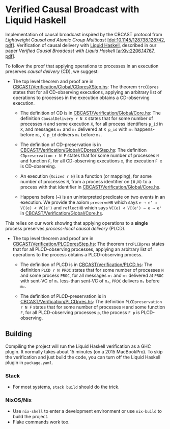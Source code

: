 # Verified Causal Broadcast with Liquid Haskell

Implementation of causal broadcast inspired by the CBCAST protocol from
_Lightweight Causal and Atomic Group Multicast_
[[doi:10.1145/128738.128742](https://doi.org/10.1145/128738.128742),
 [pdf](https://infoscience.epfl.ch/record/50197/files/BSS91.pdf)].
Verification of causal delivery with
[Liquid Haskell](https://github.com/ucsd-progsys/liquidhaskell),
described in our paper _Verified Causal Broadcast with Liquid Haskell_
[[arXiv:2206.14767](https://arxiv.org/abs/2206.14767),
 [pdf](https://arxiv.org/pdf/2206.14767.pdf)].

To follow the proof that applying operations to processes in an execution
preserves *causal delivery* (CD), we suggest:

* The top level theorem and proof are in
  [CBCAST/Verification/Global/CDpresXStep.hs](lib/CBCAST/Verification/Global/CDpresXStep.hs):
  The theorem `trcCDpres` states that for all CD-observing executions,
  applying an arbitrary list of operations to processes in the execution
  obtains a CD-observing execution.

  * The definition of CD is in
    [CBCAST/Verification/Global/Core.hs](lib/CBCAST/Verification/Global/Core.hs):
    The definition `CausalDelivery r N X` states that for some number of
    processes `N` and some execution `X`, for all process identifiers `p_id` in
    `X`, and messages `m₁` and `m₂` delivered at `X p_id` with `m₁`
    happens-before `m₂`, `X p_id` delivers `m₁` before `m₂`.

  * The definition of CD-preservation is in
    [CBCAST/Verification/Global/CDpresXStep.hs](lib/CBCAST/Verification/Global/CDpresXStep.hs):
    The definition `CDpreservation r N F` states that for some number of
    processes `N` and function `F`, for all CD-observing executions `x`, the
    execution `F x` is CD-observing.

  * An execution (`Xsized r N`) is a function (or mapping), for some number of
    processes `N`, from a process identifier on `[0,N)` to a process with that
    identifier in
    [CBCAST/Verification/Global/Core.hs](lib/CBCAST/Verification/Global/Core.hs).

  * Happens before (`→`) is an uninterpreted predicate on two events in an
    execution. We provide the axiom `preserveHB` which says `e → e' ⇒ VC(e) <
    VC(e')` and `reflectHB` which says `VC(e) < VC(e') ⇒ e → e'` in
    [CBCAST/Verification/Global/Core.hs](lib/CBCAST/Verification/Global/Core.hs).

This relies on our work showing that applying operations to a **single**
process preserves *process-local causal delivery* (PLCD).

* The top level theorem and proof are in
  [CBCAST/Verification/PLCDpresStep.hs](lib/CBCAST/Verification/PLCDpresStep.hs):
  The theorem `trcPLCDpres` states that for all PLCD-observing processes,
  applying an arbitrary list of operations to the process obtains a
  PLCD-observing process.

  * The definition of PLCD is in
    [CBCAST/Verification/PLCD.hs](lib/CBCAST/Verification/PLCD.hs): The
    definition `PLCD r N PROC` states that for some number of processes `N` and
    some process `PROC`, for all messages `m₁` and `m₂` delivered at `PROC`
    with sent-VC of `m₁` less-than sent-VC of `m₂`, `PROC` delivers `m₁` before
    `m₂`.

  * The definition of PLCD-preservation is in
    [CBCAST/Verification/PLCDpres.hs](lib/CBCAST/Verification/PLCDpres.hs): The
    definition `PLCDpreservation r N F` states that for some number of
    processes `N` and some function `F`, for all PLCD-observing processes `p`,
    the process `F p` is PLCD-observing.

## Building

Compiling the project will run the Liquid Haskell verification as a GHC plugin.
It normally takes about 15 minutes (on a 2015 MacBookPro).
To skip the verification and just build the code, you can turn off the Liquid Haskell plugin in `package.yaml`.

### Stack

* For most systems, `stack build` should do the trick.

### NixOS/Nix

* Use `nix-shell` to enter a development environment or use `nix-build` to build the project.
* Flake commands work too.
